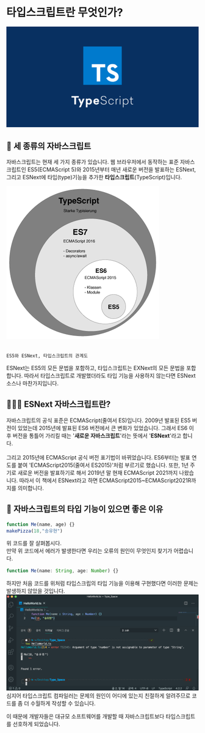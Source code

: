 # 타입스크립트란 무엇인가?
<div align="center">
    <img src="./img/logo.jpeg">
</div>

## 🐣 세 종류의 자바스크립트
자바스크립트는 현재 세 가지 종류가 있습니다. 웹 브라우저에서 동작하는 표준 자바스크립트인 ES5(ECMAScript 5)와 2015년부터 매년 새로운 버전을 발표하는 ESNext, 그리고 ESNext에 타입(type)기능을 추가한 **타입스크립트**(TypeScript)입니다.

<img src="./img/relation.png">

<br>`ES5와 ESNext, 타입스크립트의 관계도`

ESNext는 ES5의 모든 문법을 포함하고, 타입스크립트는 EXNext의 모든 문법을 포합합니다. 따라서 타입스크립트로 개발했더라도 타입 기능을 사용하지 않는다면 ESNext 소스나 마찬가지입니다.

## 👨🏻‍💻 ESNext 자바스크립트란?
자바스크립트의 공식 표준은 ECMAScript(줄여서 ES)입니다. 2009년 발표된 ES5 버전이 있었는데 2015년에 발표된 ES6 버전에서 큰 변화가 있었습니다. 그래서 ES6 이후 버전을 통틀어 가리킬 때는 '**새로운 자바스크립트**'라는 뜻에서 '**ESNext**'라고 합니다.<br>
<br>
그리고 2015년에 ECMAScript 공식 버전 표기법이 바뀌었습니다. ES6부터는 발표 연도를 붙여 'ECMAScript2015(줄여서 ES2015)'처럼 부르기로 했습니다. 또한, 1년 주기로 새로운 버전을 발표하기로 해서 2019년 말 현재 ECMAScript 2021까지 나왔습니다. 따라서 이 책에서 ESNext라고 하면 ECMAScript2015~ECMAScript2021R까지를 의미합니다.

## 🎯 자바스크립트의 타입 기능이 있으면 좋은 이유
```javascript
function Me(name, age) {}
makePizza(18,"송유현")
```
위 코드를 잘 살펴봅시다.<br>
만약 위 코드에서 에러가 발생한다면 우리는 오류의 원인이 무엇인지 찾기가 어렵습니다.

```typescript
function Me(name: String, age: Number) {}
```
하지만 처음 코드를 위처럼 타입스크립의 타입 기능을 이용해 구현했다면 이러한 문제는 발생하지 않았을 것입니다.
<img src="./img/test.png">
<br>
심지어 타입스크립트 컴파일러는 문제의 원인이 어디에 있는지 친절하게 알려주므로 코드를 좀 더 수월하게 작성할 수 있습니다.

이 때문에 개발자들은 대규모 소프트웨어를 개발할 때 자바스크립트보다 타입스크립트를 선호하게 되었습니다.